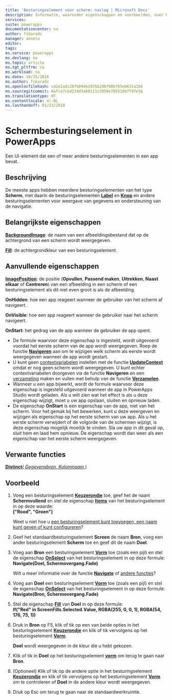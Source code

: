 ```yaml
---
title: 'Besturingselement voor scherm: naslag | Microsoft Docs'
description: Informatie, waaronder eigenschappen en voorbeelden, over het besturingselement Scherm
services: 
suite: powerapps
documentationcenter: na
author: fikaradz
manager: anneta
editor: 
tags: 
ms.service: powerapps
ms.devlang: na
ms.topic: article
ms.tgt_pltfrm: na
ms.workload: na
ms.date: 10/25/2016
ms.author: fikaradz
ms.openlocfilehash: cd2e2a8c28fb894b1935b29bf80bf65eb631a266
ms.sourcegitcommit: 6afca7cb4234d3a60111c5950e7855106ff97e56
ms.translationtype: HT
ms.contentlocale: nl-NL
ms.lasthandoff: 01/23/2018
---
```

# <a name="screen-control-in-powerapps"></a>Schermbesturingselement in PowerApps
Een UI-element dat een of meer andere besturingselementen in een app bevat.

## <a name="description"></a>Beschrijving
De meeste apps hebben meerdere besturingselementen van het type **Scherm**, met daarin de besturingselementen **[Label](control-text-box.md)** en **[Knop](control-button.md)** en andere besturingselementen voor weergave van gegevens en ondersteuning van de navigatie.

## <a name="key-properties"></a>Belangrijkste eigenschappen
**[BackgroundImage](properties-visual.md)**: de naam van een afbeeldingsbestand dat op de achtergrond van een scherm wordt weergegeven.

**[Fill](properties-color-border.md)**: de achtergrondkleur van een besturingselement.

## <a name="additional-properties"></a>Aanvullende eigenschappen
**[ImagePosition](properties-visual.md)**: de positie (**Opvullen**, **Passend maken**, **Uitrekken**, **Naast elkaar** of **Centreren**) van een afbeelding in een scherm of een besturingselement als dit niet even groot is als de afbeelding.

**OnHidden**: hoe een app reageert wanneer de gebruiker van het scherm af navigeert.

**OnVisible**: hoe een app reageert wanneer de gebruiker naar het scherm navigeert.

**OnStart**: het gedrag van de app wanneer de gebruiker de app opent.

* De formule waarvoor deze eigenschap is ingesteld, wordt uitgevoerd voordat het eerste scherm van de app wordt weergegeven. Roep de functie [**Navigeren**](../functions/function-navigate.md) aan om te wijzigen welk scherm als eerste wordt weergegeven wanneer de app wordt gestart.
* U kunt geen [contextvariabelen](../working-with-variables.md) instellen met de functie [**UpdateContext**](../functions/function-updatecontext.md) omdat er nog geen scherm wordt weergegeven. U kunt echter contextvariabelen doorgeven via de functie **Navigeren** en een [verzameling](../working-with-variables.md) maken en vullen met behulp van de functie [**Verzamelen**](../functions/function-clear-collect-clearcollect.md).
* Wanneer u een app bijwerkt, wordt de formule waarvoor deze eigenschap is ingesteld uitgevoerd wanneer de app in PowerApps Studio wordt geladen. Als u wilt zien wat het effect is als u deze eigenschap wijzigt, moet u uw app opslaan, sluiten en opnieuw laden.
* De eigenschap **OnStart** is een eigenschap van de app, niet van het scherm. Voor het gemak bij het bewerken, kunt u deze weergeven en wijzigen als eigenschap op het eerste scherm van uw app. Als u het eerste scherm verwijdert of de volgorde van de schermen wijzigt, is deze eigenschap mogelijk moeilijk te vinden. Sla uw app in dit geval op, sluit hem en laad hem opnieuw. De eigenschap wordt dan weer als een eigenschap van het eerste scherm weergegeven.

## <a name="related-functions"></a>Verwante functies
[**Distinct**( *Gegevensbron*, *Kolomnaam* )](../functions/function-distinct.md)

## <a name="example"></a>Voorbeeld
1. Voeg een besturingselement **[Keuzerondje](control-radio.md)** toe, geef het de naam **Schermvullend** en stel de eigenschap **[Items](properties-core.md)** van het besturingselement in op deze waarde:<br>
   **["Rood", "Groen"]**
   
    Weet u niet hoe u [een besturingselement kunt toevoegen, een naam kunt geven of kunt configureren](../add-configure-controls.md)?
2. Geef het standaardbesturingselement **Screen** de naam **Bron**, voeg een ander besturingselement **Scherm** toe en geef dit de naam **Doel**.
3. Voeg aan **Bron** een besturingselement **[Vorm](control-shapes-icons.md)** toe (zoals een pijl) en stel de eigenschap **[OnSelect](properties-core.md)** van het besturingselement in op deze formule:<br>
   **Navigate(Doel, Schermovergang.Fade)**
   
    Wilt u meer informatie over de functie **[Navigate](../functions/function-navigate.md)** of [andere functies](../formula-reference.md)?
4. Voeg aan **Doel** een besturingselement **[Vorm](control-shapes-icons.md)** toe (zoals een pijl) en stel de eigenschap **[OnSelect](properties-core.md)** van het besturingselement in op deze formule:<br>
   **Navigate(Bron, Schermovergang.Fade)**
5. Stel de eigenschap **[Fill](properties-color-border.md)** van **Doel** in op deze formule:<br>
   **If("Red" in ScreenFills.Selected.Value, RGBA(255, 0, 0, 1), RGBA(54, 176, 75, 1))**
6. Druk in **Bron** op F5, klik of tik op een van beide opties in het besturingselement **[Keuzerondje](control-radio.md)** en klik of tik vervolgens op het besturingselement **[Vorm](control-shapes-icons.md)**.
   
    **Doel** wordt weergegeven in de kleur die u hebt gekozen.
7. Klik of tik in **Doel** op het besturingselement **[vorm](control-shapes-icons.md)** om terug te gaan naar **Bron**.
8. (Optioneel) Klik of tik op de andere optie in het besturingselement **[Keuzerondje](control-radio.md)** en klik of tik vervolgens op het besturingselement **[Vorm](control-shapes-icons.md)** om te controleren of **Doel** in de andere kleur wordt weergegeven.
9. Druk op Esc om terug te gaan naar de standaardwerkruimte.

